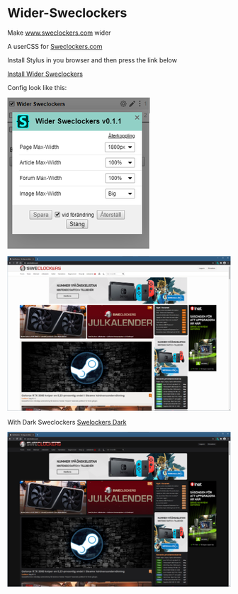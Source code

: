 # Wider-Sweclockers

Make www.sweclockers.com wider

A userCSS for [Sweclockers.com](https://sweclockers.com)

Install Stylus in you browser and then press the link below

[Install Wider Sweclockers](https://raw.githubusercontent.com/rlagers/Wider-Sweclockers/main/wider-sweclockers.user.styl)

Config look like this:

![GitHub Logo](config.png)


![GitHub Logo](wider-swec-example-w.png)

With Dark Sweclockers [Swelockers Dark](https://github.com/Soitora/SweClockers-Dark)

![GitHub Logo](wider-swec-example.png)
